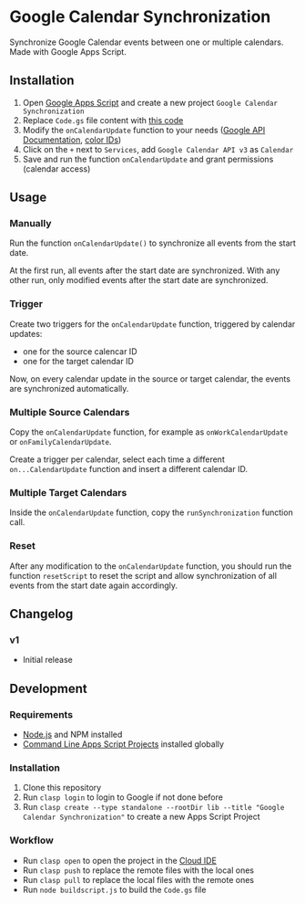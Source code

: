 # Google Calendar Synchronization

Synchronize Google Calendar events between one or multiple calendars. Made with Google Apps Script.

## Installation

1. Open [Google Apps Script](https://script.google.com/) and create a new project `Google Calendar Synchronization`
2. Replace `Code.gs` file content with [this code](dist/Code.gs)
3. Modify the `onCalendarUpdate` function to your needs ([Google API Documentation](https://developers.google.com/calendar/api/v3/reference/events), [color IDs](https://storage.googleapis.com/support-forums-api/attachment/message-114058730-1008415079352027267.jpg))
4. Click on the `+` next to `Services`, add `Google Calendar API v3` as `Calendar`
5. Save and run the function `onCalendarUpdate` and grant permissions (calendar access)

## Usage

### Manually

Run the function `onCalendarUpdate()` to synchronize all events from the start date.

At the first run, all events after the start date are synchronized. With any other run, only modified events after the start date are synchronized.

### Trigger

Create two triggers for the `onCalendarUpdate` function, triggered by calendar updates:
- one for the source calencar ID
- one for the target calendar ID

Now, on every calendar update in the source or target calendar, the events are synchronized automatically.

### Multiple Source Calendars

Copy the `onCalendarUpdate` function, for example as `onWorkCalendarUpdate` or `onFamilyCalendarUpdate`.

Create a trigger per calendar, select each time a different `on...CalendarUpdate` function and insert a different calendar ID.

### Multiple Target Calendars

Inside the `onCalendarUpdate` function, copy the `runSynchronization` function call.

### Reset

After any modification to the `onCalendarUpdate` function, you should run the function `resetScript` to reset the script and allow synchronization of all events from the start date again accordingly.

## Changelog

### v1

- Initial release

## Development

### Requirements

* [Node.js](https://nodejs.org/) and NPM installed
* [Command Line Apps Script Projects](https://github.com/google/clasp) installed globally

### Installation

1. Clone this repository
2. Run `clasp login` to login to Google if not done before
3. Run `clasp create --type standalone --rootDir lib --title "Google Calendar Synchronization"` to create a new Apps Script Project

### Workflow

* Run `clasp open` to open the project in the [Cloud IDE](https://script.google.com/)
* Run `clasp push` to replace the remote files with the local ones
* Run `clasp pull` to replace the local files with the remote ones
* Run `node buildscript.js` to build the `Code.gs` file
